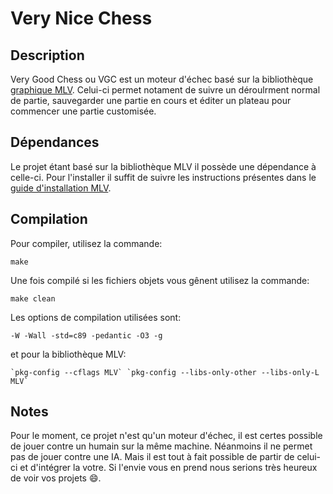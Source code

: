 # Very Nice Chess
## Description
Very Good Chess ou VGC est un moteur d'échec basé sur la bibliothèque [graphique MLV](http://www-igm.univ-mlv.fr/~boussica/mlv/api/French/html/index.html).
Celui-ci permet notament de suivre un déroulrment normal de partie, sauvegarder une
partie en cours et éditer un plateau pour commencer une partie customisée.

## Dépendances
Le projet étant basé sur la bibliothèque MLV il possède une dépendance à celle-ci.
Pour l'installer il suffit de suivre les instructions présentes dans le
[guide d'installation MLV](http://www-igm.univ-mlv.fr/~boussica/mlv/api/French/html/installation.html).

## Compilation
Pour compiler, utilisez la commande:
```
make
```
Une fois compilé si les fichiers objets vous gênent utilisez la commande:
```
make clean
```

Les options de compilation utilisées sont:
```
-W -Wall -std=c89 -pedantic -O3 -g
```
et pour la bibliothèque MLV:
```
`pkg-config --cflags MLV` `pkg-config --libs-only-other --libs-only-L MLV`
```

## Notes
Pour le moment, ce projet n'est qu'un moteur d'échec, il est certes possible de jouer contre un humain sur la même machine.
Néanmoins il ne permet pas de jouer contre une IA.
Mais il est tout à fait possible de partir de celui-ci et d'intégrer la votre.
Si l'envie vous en prend nous serions très heureux de voir vos projets :smile:.
